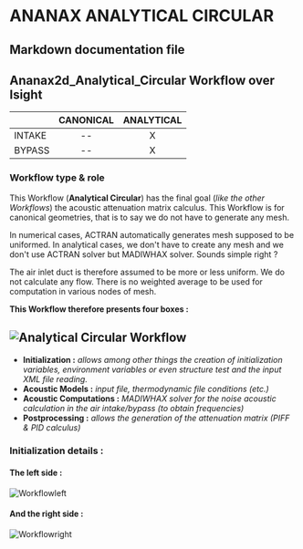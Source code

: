 # ANANAX ANALYTICAL CIRCULAR
## Markdown documentation file
## Ananax2d_Analytical_Circular Workflow over Isight

| | CANONICAL | ANALYTICAL |
|-----------|:-----------:|:-----------:|
|INTAKE | -- | X |
|BYPASS | -- | X |

### Workflow type & role

This Workflow (__Analytical Circular__) has the final goal (*like the other Workflows*) the acoustic attenuation matrix calculus.
This Workflow is for canonical geometries, that is to say we do not have to generate any mesh. 

In numerical cases, ACTRAN automatically generates mesh supposed to be uniformed. In analytical cases, we don't have to create any mesh and we don't use ACTRAN solver but MADIWHAX solver. Sounds simple right ?

The air inlet duct is therefore assumed to be more or less uniform. We do not calculate any flow. There is no weighted average to be used for computation in various nodes of mesh.

__This Workflow therefore presents four boxes :__

![Analytical Circular Workflow](https://user-images.githubusercontent.com/45098441/86543241-107ff700-bf1d-11ea-8b44-2653949889d9.JPG)
----------------------------


- __Initialization :__ *allows among other things the creation of initialization variables, environment variables or even structure test and the input XML file reading.*
- __Acoustic Models :__ *input file, thermodynamic file conditions (etc.)*
- __Acoustic Computations :__ *MADIWHAX solver for the noise acoustic calculation in the air intake/bypass (to obtain frequencies)*
- __Postprocessing :__ *allows the generation of the attenuation matrix (PIFF & PID calculus)*

### Initialization details :

#### The left side :

![Workflowleft](https://user-images.githubusercontent.com/45098441/72735505-3c403800-3b9c-11ea-9b80-446dedf0615e.jpeg)

#### And the right side :

![Workflowright](https://user-images.githubusercontent.com/45098441/72735511-3f3b2880-3b9c-11ea-9771-076188e4fe7a.jpeg)
